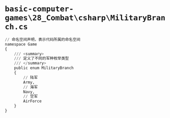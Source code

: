 # `basic-computer-games\28_Combat\csharp\MilitaryBranch.cs`

```py
// 命名空间声明，表示代码所属的命名空间
namespace Game
{
    /// <summary>
    /// 定义了不同的军种枚举类型
    /// </summary>
    public enum MilitaryBranch
    {
        // 陆军
        Army,
        // 海军
        Navy,
        // 空军
        AirForce
    }
}
```